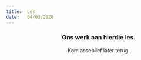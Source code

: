 ```yaml
---
title:  Les
date:   04/03/2020
---
```


### <center>Ons werk aan hierdie les.</center>
<center>Kom asseblief later terug.</center>